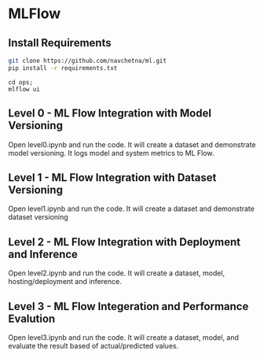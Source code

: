 # MLFlow

## Install Requirements

```bash
git clone https://github.com/navchetna/ml.git
pip install -r requirements.txt
```

```
cd ops;
mlflow ui
```
## Level 0 - ML Flow Integration with Model Versioning

Open level0.ipynb and run the code. It will create a dataset and demonstrate model versioning. It logs model and system metrics to ML Flow.

## Level 1 - ML Flow Integration with Dataset Versioning

Open level1.ipynb and run the code. It will create a dataset and demonstrate dataset versioning


## Level 2 - ML Flow Integration with Deployment and Inference

Open level2.ipynb and run the code. It will create a dataset, model, hosting/deployment and inference.

## Level 3 - ML Flow Integeration and Performance Evalution

Open level3.ipynb and run the code. It will create a dataset, model, and evaluate the result based of actual/predicted values.

